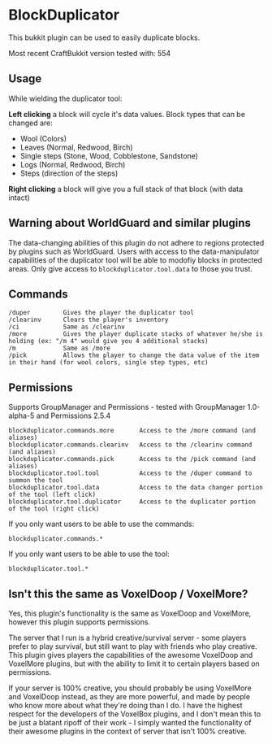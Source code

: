 BlockDuplicator
===============

This bukkit plugin can be used to easily duplicate blocks.

Most recent CraftBukkit version tested with: 554

Usage
-----

While wielding the duplicator tool:

**Left clicking** a block will cycle it's data values. Block types that can be changed are:

 - Wool (Colors)
 - Leaves (Normal, Redwood, Birch)
 - Single steps (Stone, Wood, Cobblestone, Sandstone)
 - Logs (Normal, Redwood, Birch)
 - Steps (direction of the steps)

**Right clicking** a block will give you a full stack of that block (with data intact)

Warning about WorldGuard and similar plugins
--------------------------------------------

The data-changing abilities of this plugin do not adhere to regions protected by plugins such as WorldGuard. Users with access to the data-manipulator capabilities of the duplicator tool will be able to modofiy blocks in protected areas. Only give access to `blockduplicator.tool.data` to those you trust.


Commands
--------
    /duper         Gives the player the duplicator tool
    /clearinv      Clears the player's inventory
    /ci            Same as /clearinv
    /more          Gives the player duplicate stacks of whatever he/she is holding (ex: "/m 4" would give you 4 additional stacks)
    /m             Same as /more
    /pick          Allows the player to change the data value of the item in their hand (for wool colors, single step types, etc)


Permissions
-----------

Supports GroupManager and Permissions - tested with GroupManager 1.0-alpha-5 and Permissions 2.5.4

    blockduplicator.commands.more       Access to the /more command (and aliases)
    blockduplicator.commands.clearinv   Access to the /clearinv command (and aliases)
    blockduplicator.commands.pick       Access to the /pick command (and aliases)
    blockduplicator.tool.tool           Access to the /duper command to summon the tool
    blockduplicator.tool.data           Access to the data changer portion of the tool (left click)
    blockduplicator.tool.duplicator     Access to the duplicator portion of the tool (right click)

If you only want users to be able to use the commands:

    blockduplicator.commands.*

If you only want users to be able to use the tool:

    blockduplicator.tool.*

Isn't this the same as VoxelDoop / VoxelMore?
---------------------------------------------

Yes, this plugin's functionality is the same as VoxelDoop and VoxelMore, however this plugin supports permissions.

The server that I run is a hybrid creative/survival server - some players prefer to play survival, but still want to play with friends who play creative. This plugin gives players the capabilities of the awesome VoxelDoop and VoxelMore plugins, but with the ability to limit it to certain players based on permissions.

If your server is 100% creative, you should probably be using VoxelMore and VoxelDoop instead, as they are more powerful, and made by people who know more about what they're doing than I do. I have the highest respect for the developers of the VoxelBox plugins, and I don't mean this to be just a blatant ripoff of their work - I simply wanted the functionality of their awesome plugins in the context of server that isn't 100% creative.